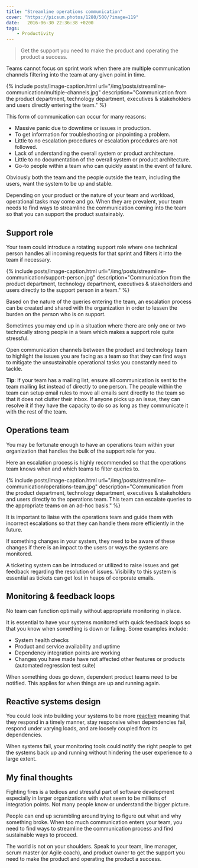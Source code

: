 ```yaml
---
title: "Streamline operations communication"
cover: "https://picsum.photos/1280/500/?image=119"
date:   2016-06-30 22:36:38 +0200
tags: 
    - Productivity
---
```


> Get the support you need to make the product and operating the product
  a success.

Teams cannot focus on sprint work when there are multiple communication channels
filtering into the team at any given point in time.

{% include posts/image-caption.html
     url="/img/posts/streamline-communication/multiple-channels.jpg"
     description="Communication from the product department, technology department, executives & stakeholders and users directly entering the team."
%}

This form of communication can occur for many reasons:

* Massive panic due to downtime or issues in production.
* To get information for troubleshooting or pinpointing a problem.
* Little to no escalation procedures or escalation procedures are not followed.
* Lack of understanding the overall system or product architecture.
* Little to no documentation of the overall system or product architecture.
* Go-to people within a team who can quickly assist in the event of failure.

Obviously both the team and the people outside the team, including the users,
want the system to be up and stable.

Depending on your product or the nature of your team and workload, operational
tasks may come and go. When they are prevalent, your team needs to find ways to
streamline the communication coming into the team so that you can support the
product sustainably.

## Support role
Your team could introduce a rotating support role where one technical person
handles all incoming requests for that sprint and filters it into the team
if necessary.

{% include posts/image-caption.html
     url="/img/posts/streamline-communication/support-person.jpg"
     description="Communication from the product department, technology department, executives & stakeholders and users directly to the support person in a team."
%}

Based on the nature of the queries entering the team, an escalation process
can be created and shared with the organization in order to lessen the burden
on the person who is on support.

Sometimes you may end up in a situation where there are only one or two
technically strong people in a team which makes a support role quite stressful.

Open communication channels between the product and technology team to highlight
the issues you are facing as a team so that they can find ways to mitigate
the unsustainable operational tasks you constantly need to tackle.

**Tip**: If your team has a mailing list, ensure all communication is sent to
the team mailing list instead of directly to one person. The people within the
team can setup email rules to move all emails sent directly to the team so that
it does not clutter their inbox. If anyone picks up an issue, they can resolve
it if they have the capacity to do so as long as they communicate it with the
rest of the team.

## Operations team
You may be fortunate enough to have an operations team within your organization
that handles the bulk of the support role for you.

Here an escalation process is highly recommended so that the operations team
knows when and which teams to filter queries to.

{% include posts/image-caption.html
     url="/img/posts/streamline-communication/operations-team.jpg"
     description="Communication from the product department, technology department, executives & stakeholders and users directly to the operations team. This team can escalate queries to the appropriate teams on an ad-hoc basis."
%}

It is important to liaise with the operations team and guide them with incorrect
escalations so that they can handle them more efficiently in the future.

If something changes in your system, they need to be aware of these changes if
there is an impact to the users or ways the systems are monitored.

A ticketing system can be introduced or utilized to raise issues and get
feedback regarding the resolution of issues. Visibility to this system is
essential as tickets can get lost in heaps of corporate emails.

## Monitoring & feedback loops
No team can function optimally without appropriate monitoring in place.

It is essential to have your systems monitored with quick feedback loops so that
you know when something is down or failing. Some examples include:

* System health checks
* Product and service availability and uptime
* Dependency integration points are working
* Changes you have made have not affected other features or products
  (automated regression test suite)

When something does go down, dependent product teams need to be notified. This
applies for when things are up and running again.

## Reactive systems design
You could look into building your systems to be more
[reactive](http://www.reactivemanifesto.org/) meaning that they respond in a
timely manner, stay responsive when dependencies fail, respond under varying
loads, and are loosely coupled from its dependencies.

When systems fail, your monitoring tools could notify the right people to get
the systems back up and running without hindering the user experience to a
large extent.

## My final thoughts
Fighting fires is a tedious and stressful part of software development
especially in larger organizations with what seem to be millions of integration
points. Not many people know or understand the bigger picture.

People can end up scrambling around trying to figure out what and why something
broke. When too much communication enters your team, you need to find ways to
streamline the communication process and find sustainable ways to proceed.

The world is not on your shoulders. Speak to your team, line manager,
scrum master (or Agile coach), and product owner to get the support you need
to make the product and operating the product a success.
